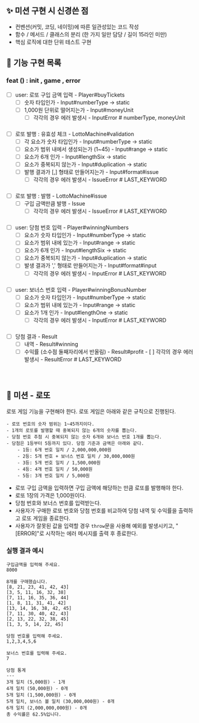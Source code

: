## ✨ 미션 구현 시 신경쓴 점

- 컨벤션(커밋, 코딩, 네이밍)에 따른 일관성있는 코드 작성
- 함수 / 메서드 / 클래스의 분리 (한 가지 일만 담당 / 길이 15라인 미만)
- 핵심 로직에 대한 단위 테스트 구현
  <br/>

## 🎰 기능 구현 목록

### feat () : init , game , error

- [ ] user: 로또 구입 금액 입력 - Player#buyTickets
    - [ ] 숫자 타입인가 - Input#numberType -> static
    - [ ] 1,000원 단위로 떨어지는가 - Input#moneyUnit
      - [ ] 각각의 경우 에러 발생시 - InputError # numberType, moneyUnit
###
- [ ] 로또 발행 : 유효성 체크 - LottoMachine#validation
    - [ ] 각 요소가 숫자 타입인가 - Input#numberType -> static
    - [ ] 요소가 범위 내에서 생성되는가 (1~45) - Input#range -> static
    - [ ] 요소가 6개 인가 - Input#lengthSix -> static
    - [ ] 요소가 중복되지 않는가 - Input#duplication -> static
    - [ ] 발행 결과가 [,] 형태로 만들어지는가 - Input#format#issue
        - [ ] 각각의 경우 에러 발생시 - IssueError # LAST_KEYWORD
###
- [ ] 로또 발행 : 발행 - LottoMachine#issue
    - [ ] 구입 금액만큼 발행 - Issue
        - [ ] 각각의 경우 에러 발생시 - IssueError # LAST_KEYWORD
###
- [ ] user: 당첨 번호 입력 - Player#winningNumbers
    - [ ] 요소가 숫자 타입인가 - Input#numberType -> static
    - [ ] 요소가 범위 내에 있는가 - Input#range -> static
    - [ ] 요소가 6개 인가 - Input#lengthSix -> static
    - [ ] 요소가 중복되지 않는가 - Input#duplication -> static
    - [ ] 발생 결과가 ',' 형태로 만들어지는가 - Input#format#input
        - [ ] 각각의 경우 에러 발생시 - InputError # LAST_KEYWORD
###
- [ ] user: 보너스 번호 입력 - Player#winningBonusNumber
    - [ ] 요소가 숫자 타입인가 - Input#numberType -> static
    - [ ] 요소가 범위 내에 있는가 - Input#range -> static
    - [ ] 요소가 1개 인가 - Input#lengthOne -> static
        - [ ] 각각의 경우 에러 발생시 - InputError # LAST_KEYWORD
###
- [ ] 당첨 결과 - Result
    - [ ] 내역 - Result#winning
    - [ ] 수익률 (소수점 둘째자리에서 반올림) - Result#profit
           - [ ] 각각의 경우 에러 발생시 - ResultError # LAST_KEYWORD
###
<br/>

## 🚀 미션 - 로또

로또 게임 기능을 구현해야 한다. 로또 게임은 아래와 같은 규칙으로 진행된다.

```
- 로또 번호의 숫자 범위는 1~45까지이다.
- 1개의 로또를 발행할 때 중복되지 않는 6개의 숫자를 뽑는다.
- 당첨 번호 추첨 시 중복되지 않는 숫자 6개와 보너스 번호 1개를 뽑는다.
- 당첨은 1등부터 5등까지 있다. 당첨 기준과 금액은 아래와 같다.
    - 1등: 6개 번호 일치 / 2,000,000,000원
    - 2등: 5개 번호 + 보너스 번호 일치 / 30,000,000원
    - 3등: 5개 번호 일치 / 1,500,000원
    - 4등: 4개 번호 일치 / 50,000원
    - 5등: 3개 번호 일치 / 5,000원
```

- 로또 구입 금액을 입력하면 구입 금액에 해당하는 만큼 로또를 발행해야 한다.
- 로또 1장의 가격은 1,000원이다.
- 당첨 번호와 보너스 번호를 입력받는다.
- 사용자가 구매한 로또 번호와 당첨 번호를 비교하여 당첨 내역 및 수익률을 출력하고 로또 게임을 종료한다.
- 사용자가 잘못된 값을 입력할 경우 `throw`문을 사용해 예외를 발생시키고, "[ERROR]"로 시작하는 에러 메시지를 출력 후 종료한다.
  <br/>

### 실행 결과 예시

```
구입금액을 입력해 주세요.
8000

8개를 구매했습니다.
[8, 21, 23, 41, 42, 43]
[3, 5, 11, 16, 32, 38]
[7, 11, 16, 35, 36, 44]
[1, 8, 11, 31, 41, 42]
[13, 14, 16, 38, 42, 45]
[7, 11, 30, 40, 42, 43]
[2, 13, 22, 32, 38, 45]
[1, 3, 5, 14, 22, 45]

당첨 번호를 입력해 주세요.
1,2,3,4,5,6

보너스 번호를 입력해 주세요.
7

당첨 통계
---
3개 일치 (5,000원) - 1개
4개 일치 (50,000원) - 0개
5개 일치 (1,500,000원) - 0개
5개 일치, 보너스 볼 일치 (30,000,000원) - 0개
6개 일치 (2,000,000,000원) - 0개
총 수익률은 62.5%입니다.
```
